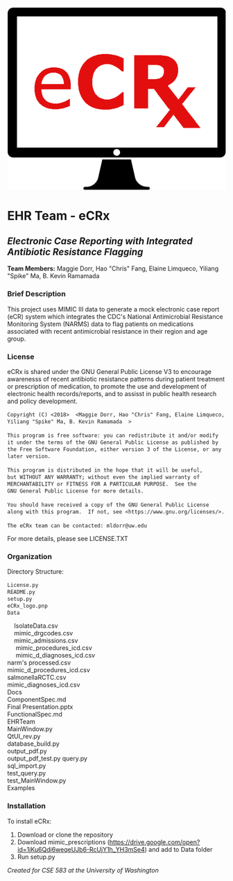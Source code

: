 ![logo](eCRx_logo.png)  
  
# EHR Team - eCRx
## *Electronic Case Reporting with Integrated Antibiotic Resistance Flagging*  
**Team Members:** Maggie Dorr, Hao "Chris" Fang, Elaine Limqueco, Yiliang "Spike" Ma, B. Kevin Ramamada  
  
### Brief Description  
This project uses MIMIC III data to generate a mock electronic case report (eCR) system which integrates the CDC's National Antimicrobial Resistance Monitoring System (NARMS) data to flag patients on medications associated with recent antimicrobial resistance in their region and age group.  
  
### License  
eCRx is shared under the GNU General Public License V3 to encourage awarenesss of recent antibiotic resistance patterns during patient treatment or prescription of medication, to promote the use and development of electronic health records/reports, and to assisst in public health research and policy development.

    Copyright (C) <2018>  <Maggie Dorr, Hao "Chris" Fang, Elaine Limqueco, Yiliang "Spike" Ma, B. Kevin Ramamada  >

    This program is free software: you can redistribute it and/or modify
    it under the terms of the GNU General Public License as published by
    the Free Software Foundation, either version 3 of the License, or any
    later version.

    This program is distributed in the hope that it will be useful,
    but WITHOUT ANY WARRANTY; without even the implied warranty of
    MERCHANTABILITY or FITNESS FOR A PARTICULAR PURPOSE.  See the
    GNU General Public License for more details.

    You should have received a copy of the GNU General Public License
    along with this program.  If not, see <https://www.gnu.org/licenses/>.

    The eCRx team can be contacted: mldorr@uw.edu
 
For more details, please see LICENSE.TXT

  
### Organization  
Directory Structure:   

    License.py  
    README.py  
    setup.py  
    eCRx_logo.pnp  
    Data  
&nbsp;&nbsp;&nbsp;&nbsp;IsolateData.csv  
&nbsp;&nbsp;&nbsp;&nbsp;mimic_drgcodes.csv  
&nbsp;&nbsp;&nbsp;&nbsp;mimic_admissions.csv  
&nbsp;&nbsp;&nbsp;&nbsp;        mimic_procedures_icd.csv  
&nbsp;&nbsp;&nbsp;&nbsp;        mimic_d_diagnoses_icd.csv  
        narm's processed.csv  
        mimic_d_procedures_icd.csv  
        salmonellaRCTC.csv  
        mimic_diagnoses_icd.csv  
    Docs  
        ComponentSpec.md  
        Final Presentation.pptx	 
        FunctionalSpec.md  
    EHRTeam  
        MainWindow.py    
        QtUI_rev.py  
        database_build.py  
        output_pdf.py  
        output_pdf_test.py
        query.py  
        sql_import.py  
        test_query.py  
        test_MainWindow.py  
    Examples  
        

### Installation  
To install eCRx:   
1. Download or clone the repository  
2. Download mimic_prescriptions (https://drive.google.com/open?id=1jKu6Qdi6weqeUJb6-RcUjY1h_YH3mSe4) and add to Data folder  
3. Run setup.py  
  
*Created for CSE 583 at the University of Washington*
